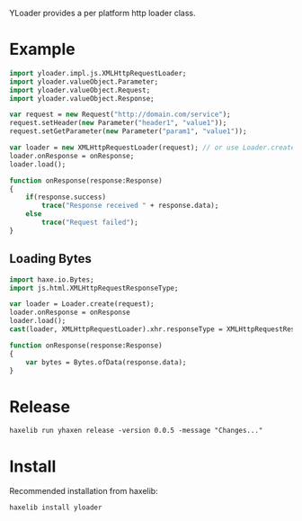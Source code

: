 YLoader provides a per platform http loader class.

# Example

```haxe
import yloader.impl.js.XMLHttpRequestLoader;
import yloader.valueObject.Parameter;
import yloader.valueObject.Request;
import yloader.valueObject.Response;

var request = new Request("http://domain.com/service");
request.setHeader(new Parameter("header1", "value1"));
request.setGetParameter(new Parameter("param1", "value1"));

var loader = new XMLHttpRequestLoader(request); // or use Loader.create()
loader.onResponse = onResponse;
loader.load();

function onResponse(response:Response)
{
	if(response.success)
		trace("Response received " + response.data);
	else
		trace("Request failed");
}
```

## Loading Bytes

```haxe
import haxe.io.Bytes;
import js.html.XMLHttpRequestResponseType;

var loader = Loader.create(request);
loader.onResponse = onResponse
loader.load();
cast(loader, XMLHttpRequestLoader).xhr.responseType = XMLHttpRequestResponseType.ARRAYBUFFER;

function onResponse(response:Response)
{
	var bytes = Bytes.ofData(response.data);
}
```

# Release

```
haxelib run yhaxen release -version 0.0.5 -message "Changes..."
```

# Install

Recommended installation from haxelib:

```
haxelib install yloader
```
